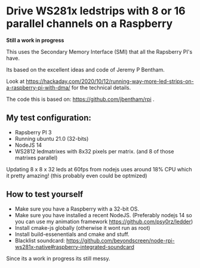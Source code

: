 # Drive WS281x ledstrips with 8 or 16 parallel channels on a Raspberry

__Still a work in progress__

This uses the Secondary Memory Interface (SMI) that all the Rapsberry PI's have.

Its based on the excellent ideas and code of Jeremy P Bentham.

Look at https://hackaday.com/2020/10/12/running-way-more-led-strips-on-a-raspberry-pi-with-dma/ for the technical details.

The code this is based on: https://github.com/jbentham/rpi .

## My test configuration:

 * Rapsberry PI 3
 * Running ubuntu 21.0 (32-bits)
 * NodeJS 14
 * WS2812 ledmatrixes with 8x32 pixels per matrix. (and 8 of those matrixes parallel)

Updating 8 x 8 x 32 leds at 60fps from nodejs uses around 18% CPU which it pretty amazing! (this probably even could be optmized)

## How to test yourself

 * Make sure you have a Raspberry with a 32-bit OS. 
 * Make sure you have installed a recent NodeJS. (Preferably nodejs 14 so you can use my animation framework https://github.com/psy0rz/ledder)
 * Install cmake-js globally (otherwise it wont run as root)
 * Install build-essenentials and cmake and stuff.
 * Blacklist soundcard: https://github.com/beyondscreen/node-rpi-ws281x-native#raspberry-integrated-soundcard

Since its a work in progress its still messy.









